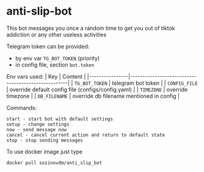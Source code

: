 # anti-slip-bot
This bot messages you once a random time to get you out of tiktok addiction or any other useless activities

Telegram token can be provided:
- by env var `TG_BOT_TOKEN` (priority)
- in config file, section `bot.token`

Env vars used:
| Key            | Content                                            | 
|----------------|----------------------------------------------------|
| `TG_BOT_TOKEN` | telegram bot token                                 |
| `CONFIG_FILE`  | override default config file (configs/config.yaml) |
| `TIMEZONE`     | override timezone                                  |
| `DB_FILENAME`  | override db filename mentioned in config           |

Commands:

```
start - start bot with default settings 
setup - change settings
now - send message now
cancel - cancel current action and return to default state
stop - stop sending messages
```

To use docker image just type

```
docker pull sozinovdm/anti_slip_bot
```
